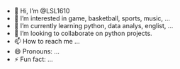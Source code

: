 - 👋 Hi, I’m @LSL1610
- 👀 I’m interested in game, basketball, sports, music, ...
- 🌱 I’m currently learning python, data analys, englist, ...
- 💞️ I’m looking to collaborate on python projects.
- 📫 How to reach me ...
- 😄 Pronouns: ...
- ⚡ Fun fact: ...

<!---
LSL1610/LSL1610 is a ✨ special ✨ repository because its `README.md` (this file) appears on your GitHub profile.
You can click the Preview link to take a look at your changes.
--->
